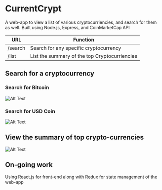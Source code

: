 # CurrentCrypt

A web-app to view a list of various cryptocurriencies, and search for them as well.
Built using Node.js, Express, and CoinMarketCap API 

|      URL      |    Function   |
| ------------- | ------------- |
| /search  | Search for any specific cryptocurrency  |
| /list  | List the summary of the top Cryptocurriencies  |


## Search for a cryptocurrency
   ### Search for Bitcoin
   ![Alt Text](https://media.giphy.com/media/5bgNvHiyuYwWjnIzhX/giphy.gif)
   
   ### Search for USD Coin
   ![Alt Text](https://media.giphy.com/media/1BcwNt6T42xID7Y7KF/giphy.gif)
  

## View the summary of top crypto-currencies
  ![Alt Text](https://media.giphy.com/media/5n5CG459wrZrTzswcK/giphy.gif)

## On-going work
   Using React.js for front-end along with Redux for state management of the web-app 